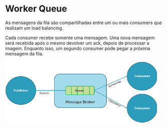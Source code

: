 # Worker Queue

As mensagens da fila são compartilhadas entre um ou mais consumers que realizam um load balancing.

Cada consumer recebe somente uma mensagem. Uma nova mensagem será recebida após o mesmo devolver um ack, depois de processar a imagem. Enquanto isso, um segundo consumer pode pegar a próxima mensagem da fila.

![alt](img/workerqueue.png)
